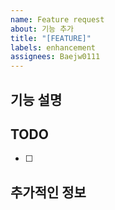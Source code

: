 ```yaml
---
name: Feature request
about: 기능 추가
title: "[FEATURE]"
labels: enhancement
assignees: Baejw0111
---
```


## 기능 설명

<!-- 제안하는 기능에 대해 설명 -->

## TODO

 <!-- 기능 구현을 위해 해야 할 작업 기재 -->

- [ ]

## 추가적인 정보

<!-- 기능 구현과 관련하여 참고할 수 있는 다른 정보나 스크린샷 추가 -->

